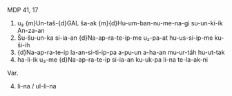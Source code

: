MDP 41, 17
1. u₂ {m}Un-taš-{d}GAL ša-ak {m}{d}Hu-um-ban-nu-me-na-gi su-un-ki-ik An-za-an
2. Šu-šu-un-ka si-ia-an {d}Na-ap-ra-te-ip-me u₂-pa-at hu-us-si-ip-me ku-ši-ih
3. {d}Na-ap-ra-te-ip la-an-si-ti-ip-pa a-pu-un a-ha-an mu-ur-táh hu-ut-tak
4. ha-li-ik u₂-me {d}Na-ap-ra-te-ip si-ia-an ku-uk-pa li-na te-la-ak-ni
   
Var.

4. li-na / ul-li-na
